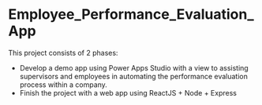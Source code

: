 # Employee_Performance_Evaluation_App
This project consists of 2 phases:
- Develop a demo app using Power Apps Studio with a view to assisting supervisors and employees in automating the performance evaluation process within a company.
- Finish the project with a web app using ReactJS + Node + Express

